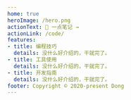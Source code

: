 ```yaml
---
home: true
heroImage: /hero.png
actionText: 🤏 一点笔记 →
actionLink: /code/
features:
- title: 编程技巧
  details: 没什么好介绍的，干就完了。
- title: 工具使用
  details: 没什么好介绍的，干就完了。
- title: 开发指南
  details: 没什么好介绍的，干就完了。
footer: Copyright © 2020-present Dong
---
```


